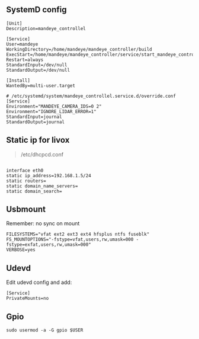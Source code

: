 ## SystemD config

```
[Unit]
Description=mandeye_controllel

[Service]
User=mandeye
WorkingDirectory=/home/mandeye/mandeye_controller/build
ExecStart=/home/mandeye/mandeye_controller/service/start_mandeye_controllel.sh
Restart=always
StandardInput=/dev/null
StandardOutput=/dev/null

[Install]
WantedBy=multi-user.target

# /etc/systemd/system/mandeye_controllel.service.d/override.conf
[Service]
Environment="MANDEYE_CAMERA_IDS=0 2"
Environment="IGNORE_LIDAR_ERROR=1"
StandardInput=journal
StandardOutput=journal
```

## Static ip for livox

> /etc/dhcpcd.conf
```

interface eth0
static ip_address=192.168.1.5/24
static routers=
static domain_name_servers=
static domain_search=
```

## Usbmount

Remember: no sync on mount

```
FILESYSTEMS="vfat ext2 ext3 ext4 hfsplus ntfs fuseblk"
FS_MOUNTOPTIONS="-fstype=vfat,users,rw,umask=000 -fstype=exfat,users,rw,umask=000"
VERBOSE=yes
```

## Udevd

Edit udevd config and add:
```
[Service]
PrivateMounts=no
```

## Gpio

`sudo usermod -a -G gpio $USER`


